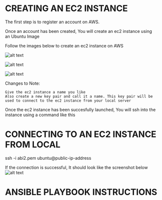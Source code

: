 # CREATING AN EC2 INSTANCE
The first step is to register an account on AWS. 

Once an account has been created, You will create an ec2 instance using an Ubuntu Image


Follow the images below to create an ec2 instance on AWS

![alt text](<Screenshot 2024-02-27 at 9.35.11 AM.png>) 


![alt text](<Screenshot 2024-02-27 at 9.35.47 AM.png>)


![alt text](<Screenshot 2024-02-27 at 9.35.58 AM.png>)



Changes to Note: 
```
Give the ec2 instance a name you like
Also create a new key pair and call it a name. This key pair will be used to connect to the ec2 instance from your local server
```

Once the ec2 instance has been succesfully launched, You will ssh into the instance using a command like this

# CONNECTING TO AN EC2 INSTANCE FROM LOCAL
ssh -i abi2.pem ubuntu@public-ip-address

If the connection is successful, It should look like the screenshot below
![alt text](<Screenshot 2024-02-27 at 12.51.04 PM.png>)

# ANSIBLE PLAYBOOK INSTRUCTIONS
